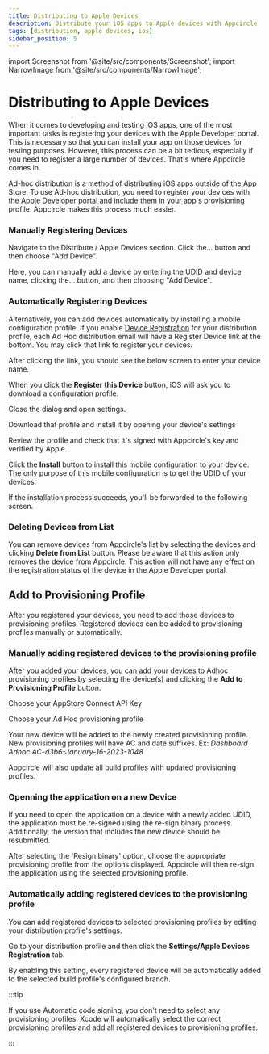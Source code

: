 ```yaml
---
title: Distributing to Apple Devices
description: Distribute your iOS apps to Apple devices with Appcircle
tags: [distribution, apple devices, ios]
sidebar_position: 5
---
```


import Screenshot from '@site/src/components/Screenshot';
import NarrowImage from '@site/src/components/NarrowImage';

# Distributing to Apple Devices

When it comes to developing and testing iOS apps, one of the most important tasks is registering your devices with the Apple Developer portal. This is necessary so that you can install your app on those devices for testing purposes. However, this process can be a bit tedious, especially if you need to register a large number of devices. That's where Appcircle comes in.

Ad-hoc distribution is a method of distributing iOS apps outside of the App Store. To use Ad-hoc distribution, you need to register your devices with the Apple Developer portal and include them in your app's provisioning profile. Appcircle makes this process much easier.

### Manually Registering Devices

Navigate to the Distribute / Apple Devices section. Click the... button and then choose "Add Device".

<Screenshot url='https://cdn.appcircle.io/docs/assets/adhoc-adddevice1.png' />

Here, you can manually add a device by entering the UDID and device name, clicking the... button, and then choosing "Add Device".

<Screenshot url='https://cdn.appcircle.io/docs/assets/adhoc-adddevice2.png' />

### Automatically Registering Devices

Alternatively, you can add devices automatically by installing a mobile configuration profile. If you enable [Device Registration](/distribute/create-or-select-a-distribution-profile#device-registration-ios-only) for your distribution profile, each Ad Hoc distribution email will have a Register Device link at the bottom. You may click that link to register your devices.

<NarrowImage src="https://cdn.appcircle.io/docs/assets/adhoc-email1.png" width="300" />

After clicking the link, you should see the below screen to enter your device name.

<NarrowImage src="https://cdn.appcircle.io/docs/assets/adhoc-email2.png" width="300"/>

When you click the **Register this Device** button, iOS will ask you to download a configuration profile.

<NarrowImage src="https://cdn.appcircle.io/docs/assets/adhoc-email3.png" width="300" />

Close the dialog and open settings.

<NarrowImage src="https://cdn.appcircle.io/docs/assets/adhoc-email4.png" width="300" />

Download that profile and install it by opening your device's settings

<NarrowImage src="https://cdn.appcircle.io/docs/assets/adhoc-ios-settings1.png" width="300"/>

Review the profile and check that it's signed with Appcircle's key and verified by Apple.

<NarrowImage src="https://cdn.appcircle.io/docs/assets/adhoc-ios-settings2.png" width="300"/>

Click the **Install** button to install this mobile configuration to your device. The only purpose of this mobile configuration is to get the UDID of your devices.

<NarrowImage src="https://cdn.appcircle.io/docs/assets/adhoc-ios-settings3.png" width="300" />

If the installation process succeeds, you'll be forwarded to the following screen.

<NarrowImage src="https://cdn.appcircle.io/docs/assets/adhoc-profile-success.png" width="300" />

### Deleting Devices from List

You can remove devices from Appcircle's list by selecting the devices and clicking **Delete from List** button. Please be aware that this action only removes the device from Appcircle. This action will not have any effect on the registration status of the device in the
Apple Developer portal.

## Add to Provisioning Profile

After you registered your devices, you need to add those devices to provisioning profiles. Registered devices can be added to provisioning profiles manually or automatically.

### Manually adding registered devices to the provisioning profile

After you added your devices, you can add your devices to Adhoc provisioning profiles by selecting the device(s) and clicking the **Add to Provisioning Profile** button.

<Screenshot url='https://cdn.appcircle.io/docs/assets/adhoc-addprovision1.png' />

Choose your AppStore Connect API Key

<Screenshot url='https://cdn.appcircle.io/docs/assets/adhoc-selectkey.png' />

Choose your Ad Hoc provisioning profile

<Screenshot url='https://cdn.appcircle.io/docs/assets/adhoc-selectprofile.png' />

Your new device will be added to the newly created provisioning profile. New provisioning profiles will have AC and date suffixes. Ex: _Dashboard Adhoc AC-d3b6-January-16-2023-1048_

Appcircle will also update all build profiles with updated provisioning profiles.

### Openning the application on a new Device

If you need to open the application on a device with a newly added UDID, the application must be re-signed using the re-sign binary process. Additionally, the version that includes the new device should be resubmitted.

<Screenshot url='https://cdn.appcircle.io/docs/assets/apple-device-resign.png' />

After selecting the 'Resign binary' option, choose the appropriate provisioning profile from the options displayed. Appcircle will then re-sign the application using the selected provisioning profile.

<Screenshot url='https://cdn.appcircle.io/docs/assets/apple-device-certificate.png' />

### Automatically adding registered devices to the provisioning profile 

You can add registered devices to selected provisioning profiles by editing your distribution profile's settings.

Go to your distribution profile and then click the **Settings/Apple Devices Registration** tab.

<Screenshot url='https://cdn.appcircle.io/docs/assets/adhoc-profile-auto.png' />

By enabling this setting, every registered device will be automatically added to the selected build profile's configured branch.

:::tip

If you use Automatic code signing, you don't need to select any provisioning profiles. Xcode will automatically select the correct provisioning profiles and add all registered devices to provisioning profiles.

:::
